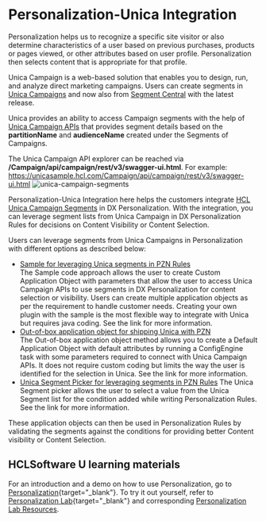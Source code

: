 # Personalization-Unica Integration

Personalization helps us to recognize a specific site visitor or also determine characteristics of a user based on previous purchases, products or pages viewed, or other attributes based on user profile. Personalization then selects content that is appropriate for that profile.

Unica Campaign is a web-based solution that enables you to design, run, and analyze direct marketing campaigns. Users can create segments in [Unica Campaigns](https://help.hcltechsw.com/unica/Campaign/en/12.1.4/Campaign/Campaigns/Creating_and_managing_campaigns.html) and now also from [Segment Central](https://help.hcltechsw.com/unica/SegmentCentral/en/12.1.4/SegmentCentral/Admin%20Guide/creating_strategic_segments.html) with the latest release.

Unica provides an ability to access Campaign segments with the help of [Unica Campaign APIs](https://help.hcltechsw.com/unica/Campaign/en/12.1.4/Campaign/REST_API/RESTAPI_parent.html) that provides segment details based on the **partitionName** and **audienceName** created under the Segments of Campaigns.

The Unica Campaign API explorer can be reached via **/Campaign/api/campaign/rest/v3/swagger-ui.html**. For example: https://unicasample.hcl.com/Campaign/api/campaign/rest/v3/swagger-ui.html
![unica-campaign-segments](../../../images/unica-campaign-segments.png)

Personalization-Unica Integration here helps the customers integrate [HCL Unica Campaign Segments](https://help.hcltechsw.com/unica/Campaign/en/12.1.4/Campaign/Sessions/About_strategic_segments.html) in DX Personalization.
With the integration, you can leverage segment lists from Unica Campaign in DX Personalization Rules for decisions on Content Visibility or Content Selection.

Users can leverage segments from Unica Campaigns in Personalization with different options as described below:

-  [Sample for leveraging Unica segments in PZN Rules](../pzn_unica_integration/sample_code_method.md)  
The Sample code approach allows the user to create Custom Application Object with parameters that allow the user to access Unica Campaign APIs to use segments in DX Personalization for content selection or visibility. Users can create multiple application objects as per the requirement to handle customer needs. Creating your own plugin with the sample is the most flexible way to integrate with Unica but requires java coding. See the link for more information.
-  [Out-of-box application object for shipping Unica with PZN](../pzn_unica_integration/out_of_box_method.md)  
The Out-of-box application object method allows you to create a Default Application Object with default attributes by running a ConfigEngine task with some parameters required to connect with Unica Campaign APIs. It does not require custom coding but limits the way the user is identified for the selection in Unica. See the link for more information.
-  [Unica Segment Picker for leveraging segments in PZN Rules](../pzn_unica_integration/unica_segment_picker.md)
The Unica Segment picker allows the user to select a value from the Unica Segment list for the condition added while writing Personalization Rules. See the link for more information.

These application objects can then be used in Personalization Rules by validating the segments against the conditions for providing better Content visibility or Content Selection.

## HCLSoftware U learning materials

For an introduction and a demo on how to use Personalization, go to [Personalization](https://hclsoftwareu.hcltechsw.com/component/axs/?view=sso_config&id=3&forward=https%3A%2F%2Fhclsoftwareu.hcltechsw.com%2Fcourses%2Flesson%2F%3Fid%3D2803){target="_blank"}. To try it out yourself, refer to [Personalization Lab](https://hclsoftwareu.hcltechsw.com/images/Lc4sMQCcN5uxXmL13gSlsxClNTU3Mjc3NTc4MTc2/DS_Academy/DX/Business_User/HDX-BU-200_Personalization_Lab.pdf){target="_blank"} and corresponding [Personalization Lab Resources](https://hclsoftwareu.hcltechsw.com/images/Lc4sMQCcN5uxXmL13gSlsxClNTU3Mjc3NTc4MTc2/DS_Academy/DX/Business_User/HDX-BU-200_Personalization_Lab_Resouces.zip).

